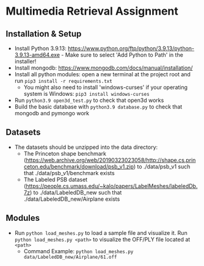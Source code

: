 # Multimedia Retrieval Assignment

## Installation & Setup
 - Install Python 3.9.13: https://www.python.org/ftp/python/3.9.13/python-3.9.13-amd64.exe - Make sure to select 'Add Python to Path' in the installer!
 - Install mongodb: https://www.mongodb.com/docs/manual/installation/
 - Install all python modules: open a new terminal at the project root and run `pip3 install -r requirements.txt`
    - You might also need to install 'windows-curses' if your operating system is Windows: `pip3 install windows-curses`
 - Run `python3.9 open3d_test.py` to check that open3d works
 - Build the basic database with `python3.9 database.py` to check that mongodb and pymongo work

## Datasets
 - The datasets should be unzipped into the data directory:
   - The Princeton shape benchmark (https://web.archive.org/web/20190323023058/http://shape.cs.princeton.edu/benchmark/download/psb_v1.zip) to ./data/psb_v1 such that ./data/psb_v1/benchmark exists
   - The Labeled PSB dataset (https://people.cs.umass.edu/~kalo/papers/LabelMeshes/labeledDb.7z) to ./data/LabeledDB_new such that ./data/LabeledDB_new/Airplane exists

## Modules
 - Run `python load_meshes.py` to load a sample file and visualize it. Run `python load_meshes.py <path>` to visualize the OFF/PLY file located at `<path>` 
   - Command Example: `python load_meshes.py data/LabeledDB_new/Airplane/61.off`
